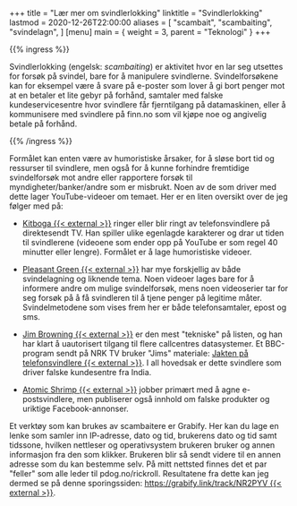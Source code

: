 +++
title = "Lær mer om svindlerlokking"
linktitle = "Svindlerlokking"
lastmod = 2020-12-26T22:00:00
aliases = [
    "scambait",
    "scambaiting",
    "svindelagn",
]
[menu]
main = { weight = 3, parent = "Teknologi" }
+++

{{% ingress %}}

Svindlerlokking (engelsk: *scambaiting*) er aktivitet hvor en lar seg utsettes for forsøk på
svindel, bare for å manipulere
svindlerne. Svindelforsøkene kan for eksempel være å svare på e-poster som lover å gi bort penger
mot at en betaler et lite gebyr på forhånd, samtaler med falske kundeservicesentre hvor svindlere
får fjerntilgang på datamaskinen, eller å kommunisere med svindlere på finn.no som vil kjøpe noe og
angivelig betale på forhånd.

{{% /ingress %}}

Formålet kan enten være av humoristiske årsaker, for å sløse bort tid og ressurser til svindlere,
men også for å kunne forhindre fremtidige svindelforsøk mot andre eller rapportere forsøk til
myndigheter/banker/andre som er misbrukt. Noen av de som driver med dette lager YouTube-videoer om
temaet. Her er en liten oversikt over de jeg følger med på:

- [Kitboga {{< external >}}][kitboga] ringer eller blir ringt av telefonsvindlere på direktesendt
TV. Han spiller
ulike egenlagde karakterer og drar ut tiden til svindlerene (videoene som ender opp på YouTube er
som regel 40 minutter eller lengre). Formålet er å lage humoristiske videoer.

- [Pleasant Green {{< external >}}][pg] har mye forskjellig av både svindelagning og liknende tema.
Noen videoer
lages bare for å informere andre om mulige svindelforsøk, mens noen videoserier tar for seg forsøk
på å få svindleren til å tjene penger på legitime måter. Svindelmetodene som vises frem her er både
telefonsamtaler, epost og sms.

- [Jim Browning {{< external >}}][jb] er den mest "tekniske" på listen, og han har klart å
uautorisert tilgang til
flere callcentres datasystemer. Et BBC-program sendt på NRK TV bruker "Jims" materiale: [Jakten på
telefonsvindlere {{< external >}}][jpt]. I all hovedsak er dette svindlere som driver falske
kundesentre fra India.

- [Atomic Shrimp {{< external >}}][as] jobber primært med å agne e-postsvindlere, men publiserer
også innhold om
falske produkter og uriktige Facebook-annonser.

Et verktøy som kan brukes av scambaitere er Grabify. Her kan du lage en lenke som samler inn
IP-adresse, dato og tid, brukerens dato og tid samt tidssone, hvilken nettleser og operativsystem
brukeren bruker og annen informasjon fra den som klikker. Brukeren blir så sendt videre til en annen
adresse som du kan bestemme selv.  På mitt nettsted finnes det et par "feller" som alle leder til
pdog.no/rickroll. Resultatene fra dette kan jeg dermed se på denne sporingssiden:
[https://grabify.link/track/NR2PYV {{< external >}}](https://grabify.link/track/NR2PYV).

[kitboga]: https://www.youtube.com/channel/UCm22FAXZMw1BaWeFszZxUKw
[pg]: https://www.youtube.com/channel/UCAPrhJwVweWZA8GEPoClSdw
[jb]: https://www.youtube.com/channel/UCBNG0osIBAprVcZZ3ic84vw
[jpt]: https://tv.nrk.no/program/KOID20006620
[as]: https://www.youtube.com/c/AtomicShrimp/featured
